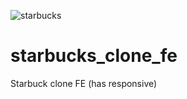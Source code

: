 ![starbucks](https://user-images.githubusercontent.com/50013787/190357268-b4040a5b-6223-4281-b1c9-531ccd98160b.png)
# starbucks_clone_fe
Starbuck clone FE (has responsive) 
